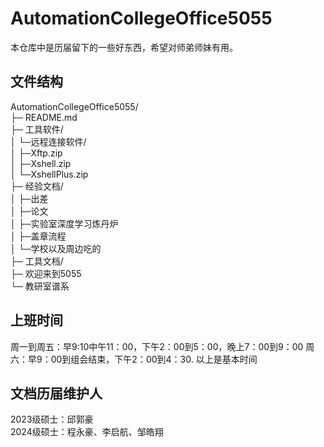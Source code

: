 # AutomationCollegeOffice5055
本仓库中是历届留下的一些好东西，希望对师弟师妹有用。
## 文件结构
AutomationCollegeOffice5055/  
├─	README.md  
├─	工具软件/  
│	└─远程连接软件/  
│		├─Xftp.zip  
│		├─Xshell.zip  
│		└─XshellPlus.zip  
├─	经验文档/  
│	├─出差  
│	├─论文  
│	├─实验室深度学习炼丹炉  
│	├─盖章流程  
│	└─学校以及周边吃的   
├─	工具文档/  
├─	欢迎来到5055  
└─	教研室谱系  
## 上班时间
周一到周五：早9:10中午11：00，下午2：00到5：00，晚上7：00到9：00
周六：早9：00到组会结束，下午2：00到4：30.
以上是基本时间
## 文档历届维护人
2023级硕士：邱郭豪  
2024级硕士：程永豪、李启航、邹皓翔
